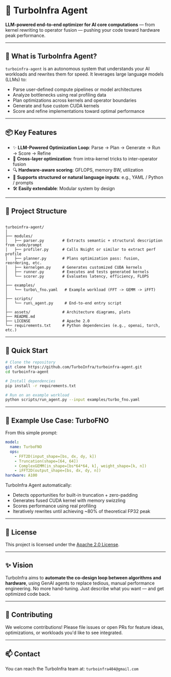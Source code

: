 # 🚀 TurboInfra Agent

**LLM-powered end-to-end optimizer for AI core computations** — from kernel rewriting to operator fusion — pushing your code toward hardware peak performance.

---

## 🧠 What is TurboInfra Agent?

`turboinfra-agent` is an autonomous system that understands your AI workloads and rewrites them for speed. It leverages large language models (LLMs) to:

- Parse user-defined compute pipelines or model architectures
- Analyze bottlenecks using real profiling data
- Plan optimizations across kernels and operator boundaries
- Generate and fuse custom CUDA kernels
- Score and refine implementations toward optimal performance

---

## 📦 Key Features

- ✨ **LLM-Powered Optimization Loop**: Parse → Plan → Generate → Run → Score → Refine
- 🧩 **Cross-layer optimization**: from intra-kernel tricks to inter-operator fusion
- 🔍 **Hardware-aware scoring**: GFLOPS, memory BW, utilization
- 📐 **Supports structured or natural language inputs**: e.g., YAML / Python / prompts
- 🛠️ **Easily extendable**: Modular system by design

---

## 🧱 Project Structure

```

turboinfra-agent/
│
├── modules/
│   ├── parser.py        # Extracts semantic + structural description from code/prompt
│   ├── profiler.py      # Calls Nsight or similar to extract perf profile
│   ├── planner.py       # Plans optimization pass: fusion, reordering, etc.
│   ├── kernelgen.py     # Generates customized CUDA kernels
│   ├── runner.py        # Executes and tests generated kernels
│   └── scorer.py        # Evaluates latency, efficiency, FLOPS
│
├── examples/
│   └── turbo\_fno.yaml   # Example workload (FFT -> GEMM -> iFFT)
│
├── scripts/
│   └── run\_agent.py     # End-to-end entry script
│
├── assets/              # Architecture diagrams, plots
├── README.md
├── LICENSE              # Apache 2.0
└── requirements.txt     # Python dependencies (e.g., openai, torch, etc.)

````

---

## 🔧 Quick Start

```bash
# Clone the repository
git clone https://github.com/TurboInfra/turboinfra-agent.git
cd turboinfra-agent

# Install dependencies
pip install -r requirements.txt

# Run on an example workload
python scripts/run_agent.py --input examples/turbo_fno.yaml
````

---

## 🧪 Example Use Case: TurboFNO

From this simple prompt:

```yaml
model:
  name: TurboFNO
  ops:
    - FFT2D(input_shape=[bs, dx, dy, k])
    - Truncation(shape=[64, 64])
    - ComplexGEMM(in_shape=[bs*64*64, k], weight_shape=[k, n])
    - iFFT2D(output_shape=[bs, dx, dy, n])
hardware: A100
```

TurboInfra Agent automatically:

* Detects opportunities for built-in truncation + zero-padding
* Generates fused CUDA kernel with memory swizzling
* Scores performance using real profiling
* Iteratively rewrites until achieving \~80% of theoretical FP32 peak

---

## 📃 License

This project is licensed under the [Apache 2.0 License](LICENSE).

---

## ✨ Vision

TurboInfra aims to **automate the co-design loop between algorithms and hardware**, using GenAI agents to replace tedious, manual performance engineering.
No more hand-tuning. Just describe what you want — and get optimized code back.

---

## 🤝 Contributing

We welcome contributions! Please file issues or open PRs for feature ideas, optimizations, or workloads you'd like to see integrated.

---

## 📫 Contact

You can reach the TurboInfra team at: `turboinfra404@gmail.com`
